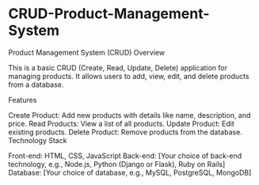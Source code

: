 # CRUD-Product-Management-System
Product Management System (CRUD)
Overview

This is a basic CRUD (Create, Read, Update, Delete) application for managing products. It allows users to add, view, edit, and delete products from a database.

Features

Create Product: Add new products with details like name, description, and price.
Read Products: View a list of all products.
Update Product: Edit existing products.
Delete Product: Remove products from the database.
Technology Stack

Front-end: HTML, CSS, JavaScript
Back-end: [Your choice of back-end technology, e.g., Node.js, Python (Django or Flask), Ruby on Rails]
Database: [Your choice of database, e.g., MySQL, PostgreSQL, MongoDB]
